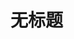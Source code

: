 # 无标题

<!--
ID: 8e524d93-078a-4043-b354-ee5e832083e9
Status: draft
Date: 2020-10-12T09:03:30
Modified: 2020-10-12T09:03:30
wp_id: 2085
-->

